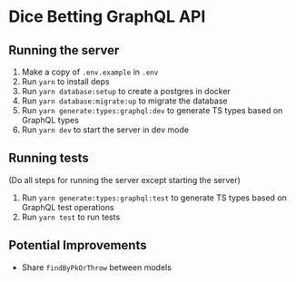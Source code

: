 # Dice Betting GraphQL API

## Running the server

1. Make a copy of `.env.example` in `.env`
2. Run `yarn` to install deps
3. Run `yarn database:setup` to create a postgres in docker
4. Run `yarn database:migrate:up` to migrate the database
5. Run `yarn generate:types:graphql:dev` to generate TS types based on GraphQL types
6. Run `yarn dev` to start the server in dev mode

## Running tests

(Do all steps for running the server except starting the server)

1. Run `yarn generate:types:graphql:test` to generate TS types based on GraphQL test operations
2. Run `yarn test` to run tests

## Potential Improvements

-   Share `findByPkOrThrow` between models
